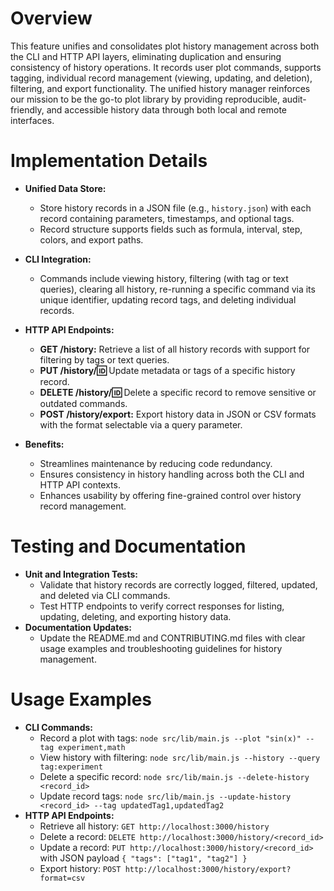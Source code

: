 # Overview
This feature unifies and consolidates plot history management across both the CLI and HTTP API layers, eliminating duplication and ensuring consistency of history operations. It records user plot commands, supports tagging, individual record management (viewing, updating, and deletion), filtering, and export functionality. The unified history manager reinforces our mission to be the go-to plot library by providing reproducible, audit-friendly, and accessible history data through both local and remote interfaces.

# Implementation Details
- **Unified Data Store:**
  - Store history records in a JSON file (e.g., `history.json`) with each record containing parameters, timestamps, and optional tags.
  - Record structure supports fields such as formula, interval, step, colors, and export paths.

- **CLI Integration:**
  - Commands include viewing history, filtering (with tag or text queries), clearing all history, re-running a specific command via its unique identifier, updating record tags, and deleting individual records.

- **HTTP API Endpoints:**
  - **GET /history:** Retrieve a list of all history records with support for filtering by tags or text queries.
  - **PUT /history/:id:** Update metadata or tags of a specific history record.
  - **DELETE /history/:id:** Delete a specific record to remove sensitive or outdated commands.
  - **POST /history/export:** Export history data in JSON or CSV formats with the format selectable via a query parameter.

- **Benefits:**
  - Streamlines maintenance by reducing code redundancy.
  - Ensures consistency in history handling across both the CLI and HTTP API contexts.
  - Enhances usability by offering fine-grained control over history record management.

# Testing and Documentation
- **Unit and Integration Tests:**
  - Validate that history records are correctly logged, filtered, updated, and deleted via CLI commands.
  - Test HTTP endpoints to verify correct responses for listing, updating, deleting, and exporting history data.
- **Documentation Updates:**
  - Update the README.md and CONTRIBUTING.md files with clear usage examples and troubleshooting guidelines for history management.

# Usage Examples
- **CLI Commands:**
  - Record a plot with tags: `node src/lib/main.js --plot "sin(x)" --tag experiment,math`
  - View history with filtering: `node src/lib/main.js --history --query tag:experiment`
  - Delete a specific record: `node src/lib/main.js --delete-history <record_id>`
  - Update record tags: `node src/lib/main.js --update-history <record_id> --tag updatedTag1,updatedTag2`
- **HTTP API Endpoints:**
  - Retrieve all history: `GET http://localhost:3000/history`
  - Delete a record: `DELETE http://localhost:3000/history/<record_id>`
  - Update a record: `PUT http://localhost:3000/history/<record_id>` with JSON payload `{ "tags": ["tag1", "tag2"] }`
  - Export history: `POST http://localhost:3000/history/export?format=csv`